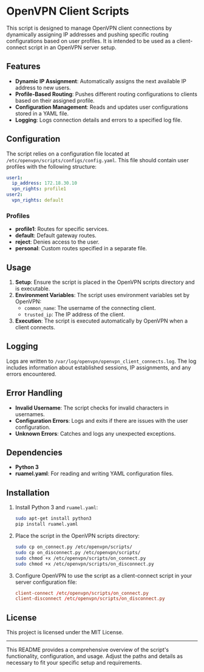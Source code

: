 # OpenVPN Client Scripts

This script is designed to manage OpenVPN client connections by dynamically assigning IP addresses and pushing specific routing configurations based on user profiles. It is intended to be used as a client-connect script in an OpenVPN server setup.

## Features

- **Dynamic IP Assignment**: Automatically assigns the next available IP address to new users.
- **Profile-Based Routing**: Pushes different routing configurations to clients based on their assigned profile.
- **Configuration Management**: Reads and updates user configurations stored in a YAML file.
- **Logging**: Logs connection details and errors to a specified log file.

## Configuration

The script relies on a configuration file located at `/etc/openvpn/scripts/configs/config.yaml`. This file should contain user profiles with the following structure:

```yaml
user1:
  ip_address: 172.18.30.10
  vpn_rights: profile1
user2:
  vpn_rights: default
```

### Profiles

- **profile1**: Routes for specific services.
- **default**: Default gateway routes.
- **reject**: Denies access to the user.
- **personal**: Custom routes specified in a separate file.

## Usage

1. **Setup**: Ensure the script is placed in the OpenVPN scripts directory and is executable.
2. **Environment Variables**: The script uses environment variables set by OpenVPN:
   - `common_name`: The username of the connecting client.
   - `trusted_ip`: The IP address of the client.
3. **Execution**: The script is executed automatically by OpenVPN when a client connects.

## Logging

Logs are written to `/var/log/openvpn/openvpn_client_connects.log`. The log includes information about established sessions, IP assignments, and any errors encountered.

## Error Handling

- **Invalid Username**: The script checks for invalid characters in usernames.
- **Configuration Errors**: Logs and exits if there are issues with the user configuration.
- **Unknown Errors**: Catches and logs any unexpected exceptions.

## Dependencies

- **Python 3**
- **ruamel.yaml**: For reading and writing YAML configuration files.

## Installation

1. Install Python 3 and `ruamel.yaml`:
   ```bash
   sudo apt-get install python3
   pip install ruamel.yaml
   ```

2. Place the script in the OpenVPN scripts directory:
   ```bash
   sudo cp on_connect.py /etc/openvpn/scripts/
   sudo cp on_disconnect.py /etc/openvpn/scripts/
   sudo chmod +x /etc/openvpn/scripts/on_connect.py
   sudo chmod +x /etc/openvpn/scripts/on_disconnect.py
   ```

3. Configure OpenVPN to use the script as a client-connect script in your server configuration file:
   ```conf
   client-connect /etc/openvpn/scripts/on_connect.py
   client-disconnect /etc/openvpn/scripts/on_disconnect.py
   ```

## License

This project is licensed under the MIT License.

---

This README provides a comprehensive overview of the script's functionality, configuration, and usage. Adjust the paths and details as necessary to fit your specific setup and requirements.
